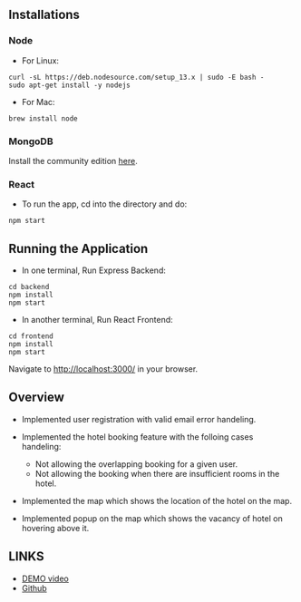 

## Installations

### Node

* For Linux:
```
curl -sL https://deb.nodesource.com/setup_13.x | sudo -E bash -
sudo apt-get install -y nodejs
```

* For Mac:
```
brew install node
```

### MongoDB

Install the community edition [here](https://docs.mongodb.com/manual/installation/#mongodb-community-edition-installation-tutorials).


### React


* To run the app, cd into the directory and do:
```
npm start
```

## Running the Application

* In one terminal, Run Express Backend:
```
cd backend
npm install
npm start
```

* In another terminal, Run React Frontend:
```
cd frontend
npm install
npm start
```

Navigate to [http://localhost:3000/](http://localhost:3000/) in your browser.

## Overview

* Implemented user registration with valid email error handeling.

* Implemented the hotel booking feature with the folloing cases handeling:
   * Not allowing the overlapping booking for a given user.
   * Not allowing the booking when there are insufficient rooms in the hotel.
* Implemented the map which shows the location of the hotel on the map. 
* Implemented popup on the map which shows the vacancy of hotel on hovering above it.


## LINKS



* [DEMO video](https://drive.google.com/file/d/1Ig-EntZgjd1lRDXrK6lGLQp5PreQv0k_/view?usp=sharing)
* [Github](https://github.com/Samarth-047/Hotel_management)



